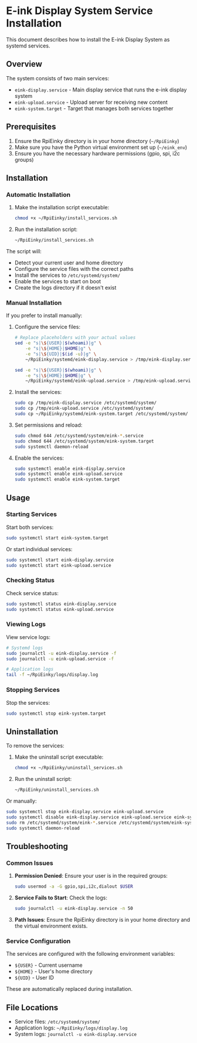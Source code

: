 # E-ink Display System Service Installation

This document describes how to install the E-ink Display System as systemd services.

## Overview

The system consists of two main services:
- `eink-display.service` - Main display service that runs the e-ink display system
- `eink-upload.service` - Upload server for receiving new content
- `eink-system.target` - Target that manages both services together

## Prerequisites

1. Ensure the RpiEinky directory is in your home directory (`~/RpiEinky`)
2. Make sure you have the Python virtual environment set up (`~/eink_env`)
3. Ensure you have the necessary hardware permissions (gpio, spi, i2c groups)

## Installation

### Automatic Installation

1. Make the installation script executable:
   ```bash
   chmod +x ~/RpiEinky/install_services.sh
   ```

2. Run the installation script:
   ```bash
   ~/RpiEinky/install_services.sh
   ```

The script will:
- Detect your current user and home directory
- Configure the service files with the correct paths
- Install the services to `/etc/systemd/system/`
- Enable the services to start on boot
- Create the logs directory if it doesn't exist

### Manual Installation

If you prefer to install manually:

1. Configure the service files:
   ```bash
   # Replace placeholders with your actual values
   sed -e "s|\${USER}|$(whoami)|g" \
       -e "s|\${HOME}|$HOME|g" \
       -e "s|\${UID}|$(id -u)|g" \
       ~/RpiEinky/systemd/eink-display.service > /tmp/eink-display.service
   
   sed -e "s|\${USER}|$(whoami)|g" \
       -e "s|\${HOME}|$HOME|g" \
       ~/RpiEinky/systemd/eink-upload.service > /tmp/eink-upload.service
   ```

2. Install the services:
   ```bash
   sudo cp /tmp/eink-display.service /etc/systemd/system/
   sudo cp /tmp/eink-upload.service /etc/systemd/system/
   sudo cp ~/RpiEinky/systemd/eink-system.target /etc/systemd/system/
   ```

3. Set permissions and reload:
   ```bash
   sudo chmod 644 /etc/systemd/system/eink-*.service
   sudo chmod 644 /etc/systemd/system/eink-system.target
   sudo systemctl daemon-reload
   ```

4. Enable the services:
   ```bash
   sudo systemctl enable eink-display.service
   sudo systemctl enable eink-upload.service
   sudo systemctl enable eink-system.target
   ```

## Usage

### Starting Services

Start both services:
```bash
sudo systemctl start eink-system.target
```

Or start individual services:
```bash
sudo systemctl start eink-display.service
sudo systemctl start eink-upload.service
```

### Checking Status

Check service status:
```bash
sudo systemctl status eink-display.service
sudo systemctl status eink-upload.service
```

### Viewing Logs

View service logs:
```bash
# Systemd logs
sudo journalctl -u eink-display.service -f
sudo journalctl -u eink-upload.service -f

# Application logs
tail -f ~/RpiEinky/logs/display.log
```

### Stopping Services

Stop the services:
```bash
sudo systemctl stop eink-system.target
```

## Uninstallation

To remove the services:

1. Make the uninstall script executable:
   ```bash
   chmod +x ~/RpiEinky/uninstall_services.sh
   ```

2. Run the uninstall script:
   ```bash
   ~/RpiEinky/uninstall_services.sh
   ```

Or manually:
```bash
sudo systemctl stop eink-display.service eink-upload.service
sudo systemctl disable eink-display.service eink-upload.service eink-system.target
sudo rm /etc/systemd/system/eink-*.service /etc/systemd/system/eink-system.target
sudo systemctl daemon-reload
```

## Troubleshooting

### Common Issues

1. **Permission Denied**: Ensure your user is in the required groups:
   ```bash
   sudo usermod -a -G gpio,spi,i2c,dialout $USER
   ```

2. **Service Fails to Start**: Check the logs:
   ```bash
   sudo journalctl -u eink-display.service -n 50
   ```

3. **Path Issues**: Ensure the RpiEinky directory is in your home directory and the virtual environment exists.

### Service Configuration

The services are configured with the following environment variables:
- `${USER}` - Current username
- `${HOME}` - User's home directory
- `${UID}` - User ID

These are automatically replaced during installation.

## File Locations

- Service files: `/etc/systemd/system/`
- Application logs: `~/RpiEinky/logs/display.log`
- System logs: `journalctl -u eink-display.service` 
